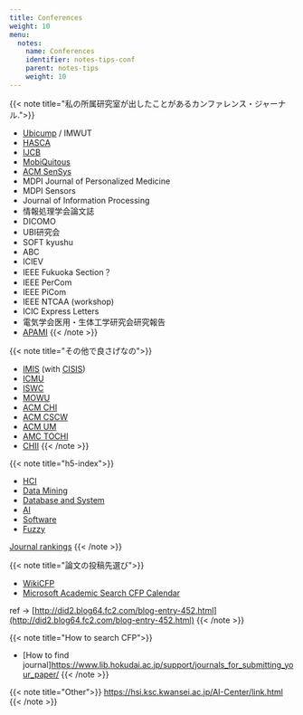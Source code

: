 ```yaml
---
title: Conferences
weight: 10
menu:
  notes:
    name: Conferences
    identifier: notes-tips-conf
    parent: notes-tips
    weight: 10
---
```

{{< note title="私の所属研究室が出したことがあるカンファレンス・ジャーナル.">}}
- [Ubicump](https://ubicomp.org/ubicomp2021/upapers/) / IMWUT
- [HASCA](http://hasca2021.hasc.jp)
- [IJCB](http://ijcb2021.iapr-tc4.org)
- [MobiQuitous](https://mobiquitous.eai-conferences.org/2021/)
- [ACM SenSys](https://sensys.acm.org/2021/)
- MDPI Journal of Personalized Medicine
- MDPI Sensors
- Journal of Information Processing
- 情報処理学会論文誌
- DICOMO
- UBI研究会
- SOFT kyushu
- ABC
- ICIEV
- IEEE Fukuoka Section？
- IEEE PerCom
- IEEE PiCom
- IEEE NTCAA (workshop)
- ICIC Express Letters
- 電気学会医用・生体工学研究会研究報告
- [APAMI](https://apami2020.org)
{{< /note >}}

{{< note title="その他で良さげなの">}}
- [IMIS](http://voyager.ce.fit.ac.jp/conf/imis/2021/) (with [CISIS](http://voyager.ce.fit.ac.jp/conf/cisis/2021/))
- [ICMU](http://www.icmu.org/icmu2021/)
- [ISWC](https://iswc.net/)
- [MOWU](https://ieeecompsac.computer.org/2021/mowu/)
- [ACM CHI](https://chi2021.acm.org)
- [ACM CSCW](https://cscw.acm.org/)
- [ACM UM](https://um.org/umap2021/)
- [AMC TOCHI](https://dl.acm.org/journal/tochi/calls-for-papers)
- [CHII](https://www.acii-conf.net/2021/)
{{< /note >}}

{{< note title="h5-index">}}
- [HCI](https://scholar.google.co.jp/citations?view_op=top_venues&hl=ja&vq=eng_humancomputerinteraction)
- [Data Mining](https://scholar.google.co.jp/citations?view_op=top_venues&hl=ja&vq=eng_datamininganalysis)
- [Database and System](https://scholar.google.co.jp/citations?view_op=top_venues&hl=ja&vq=eng_databasesinformationsystems)
- [AI](https://scholar.google.co.jp/citations?view_op=top_venues&hl=ja&vq=eng_artificialintelligence)
- [Software](https://scholar.google.co.jp/citations?view_op=top_venues&hl=ja&vq=eng_softwaresystems)
- [Fuzzy](https://scholar.google.co.jp/citations?view_op=top_venues&hl=ja&vq=eng_fuzzysystems)

[Journal rankings](https://www.scimagojr.com/journalrank.php)
{{< /note >}}

{{< note title="論文の投稿先選び">}}
- [WikiCFP](http://www.wikicfp.com/cfp/)
- [Microsoft Academic Search CFP Calendar](https://academic.microsoft.com/home)

ref -> [http://did2.blog64.fc2.com/blog-entry-452.html](http://did2.blog64.fc2.com/blog-entry-452.html)
{{< /note >}}

{{< note title="How to search CFP">}}
- [How to find journal]https://www.lib.hokudai.ac.jp/support/journals_for_submitting_your_paper/
{{< /note >}}

{{< note title="Other">}}
https://hsi.ksc.kwansei.ac.jp/AI-Center/link.html
{{< /note >}}
